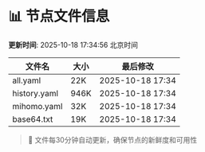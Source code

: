# 📊 节点文件信息

**更新时间**: 2025-10-18 17:34:56 北京时间

| 文件名 | 大小 | 最后修改 |
|--------|------|----------|
| all.yaml | 22K | 2025-10-18 17:34 |
| history.yaml | 946K | 2025-10-18 17:34 |
| mihomo.yaml | 32K | 2025-10-18 17:34 |
| base64.txt | 19K | 2025-10-18 17:34 |

> 🔄 文件每30分钟自动更新，确保节点的新鲜度和可用性

